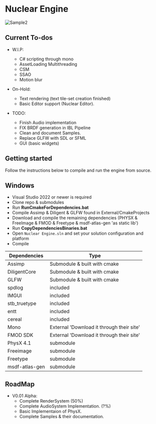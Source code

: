 # Nuclear Engine

![Sample2](Sample2.gif "Sample2 Demo Logo") 

## Current To-dos 
  - W.I.P:
	- C# scripting through mono
	- AssetLoading Multithreading
	- CSM
	- SSAO
	- Motion blur
	
  - On-Hold:
    - Text rendering (text tile-set creation finished)
	- Basic Editor support (Nuclear Editor).

  - TODO:
    - Finish Audio implementation
	- FIX BRDF generation in IBL Pipeline
	- Clean and document Samples.
	- Replace GLFW with SDL or SFML
	- GUI (basic widgets)
	
## Getting started

Follow the instructions below to compile and run the engine from source.

## Windows

* Visual Studio 2022 or newer is required
* Clone repo & submodules
* Run **RunCmakeForDependencies.bat**
* Compile Assimp & Diligent & GLFW found in External/CmakeProjects
* Download and compile the remaining dependencies (PHYSX & FreeImage & FMOD & Freetype & msdf-atlas-gen 'as static lib')
* Run **CopyDependenciesBinaries.bat**
* Open `Nuclear Engine.sln` and set your solution configuration and platform
* Compile 


| Dependencies | Type |
| ------ | ------ |
| Assimp | Submodule & built with cmake |
| DiligentCore | Submodule & built with cmake |
| GLFW | Submodule & built with cmake |
| spdlog | included |
| IMGUI | included |
| stb_truetype | included |
| entt | included |
| cereal | included |
| Mono | External 'Download it through their site' |
| FMOD SDK | External 'Download it through their site' |
| PhysX 4.1 | submodule |
| Freeimage | submodule |
| Freetype | submodule |
| msdf-atlas-gen | submodule |


## RoadMap
  - V0.01 Alpha:
    - Complete RenderSystem (50%) 
	- Complete AudioSystem Implementation. (?%)
	- Basic Implementaion of PhysX.
	- Complete Samples & their documentation.